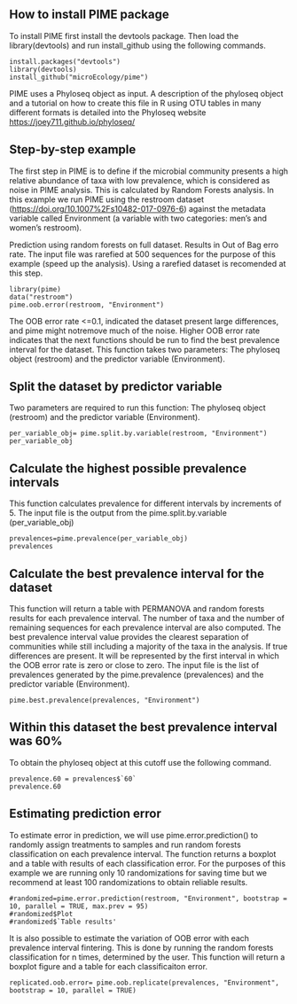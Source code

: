 ## How to install PIME package

To install PIME first install the devtools package. 
Then load the library(devtools) and run install_github using the following commands.
```{r}
install.packages("devtools")
library(devtools)
install_github("microEcology/pime")
```
PIME uses a Phyloseq object as input. A description of the phyloseq object and a tutorial on how to create this file in R using OTU tables in many different formats is detailed into the Phyloseq website https://joey711.github.io/phyloseq/ 

## Step-by-step example
The first step in PIME is to define if the microbial community presents a high relative abundance of taxa with low prevalence, which is considered as noise in PIME analysis. This is calculated by Random Forests analysis. In this example we run PIME using the restroom dataset (https://doi.org/10.1007%2Fs10482-017-0976-6) against the metadata variable called Environment (a variable with two categories: men’s and women’s restroom). 

Prediction using random forests on full dataset. Results in Out of Bag erro rate. The input file was rarefied at 500 sequences for the purpose of this example (speed up the analysis). Using a rarefied dataset is recomended at this step.
```{r}
library(pime)
data("restroom")
pime.oob.error(restroom, "Environment")
```
The OOB error rate <=0.1, indicated the dataset present large differences, and pime might notremove much of the noise. 
Higher OOB error rate indicates that the next functions should be run to find the best prevalence interval for the dataset.
This function takes two parameters: The phyloseq object (restroom) and the predictor variable (Environment).

## Split the dataset by predictor variable
Two parameters are required to run this function: The phyloseq object (restroom) and the predictor variable (Environment).
```{r}
per_variable_obj= pime.split.by.variable(restroom, "Environment")
per_variable_obj
```

## Calculate the highest possible prevalence intervals
This function calculates prevalence for different intervals by increments of 5. 
The input file is the output from the pime.split.by.variable (per_variable_obj)
```{r}
prevalences=pime.prevalence(per_variable_obj)
prevalences
```

## Calculate the best prevalence interval for the dataset 
This function will return a table with PERMANOVA  and random forests results for each prevalence interval. The number of taxa and the number of remaining sequences for each prevalence interval are also computed. 
The best prevalence interval value provides the clearest separation of communities while still including a majority of the taxa in the analysis. If true differences are present.
It will be represented by the first interval in which the OOB error rate is zero or close to zero.
The input file is the list of prevalences generated by the pime.prevalence (prevalences) and the predictor variable (Environment).
```{r}
pime.best.prevalence(prevalences, "Environment")
```
## Within this dataset the best prevalence interval was 60%
To obtain the phyloseq object at this cutoff use the following command.

```{r}
prevalence.60 = prevalences$`60`
prevalence.60
```
## Estimating prediction error
To estimate error in prediction, we will use pime.error.prediction() to randomly assign treatments to samples and run random forests classification on each prevalence interval. The function returns a boxplot and a table with results of each classification error. For the purposes of this example we are running only 10 randomizations for saving time but we recommend at least 100 randomizations to obtain reliable results.
```{r}
#randomized=pime.error.prediction(restroom, "Environment", bootstrap = 10, parallel = TRUE, max.prev = 95)
#randomized$Plot
#randomized$`Table results'
```
It is also possible to estimate the variation of OOB error with each prevalence interval fintering. This is done by running the random forests classification for n times, determined by the user. This function will return a boxplot figure and a table for each classificaiton error.
```{r}
replicated.oob.error= pime.oob.replicate(prevalences, "Environment", bootstrap = 10, parallel = TRUE)
